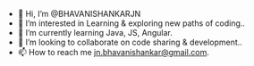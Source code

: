 - 👋 Hi, I’m @BHAVANISHANKARJN
- 👀 I’m interested in Learning & exploring new paths of coding..
- 🌱 I’m currently learning Java, JS, Angular.
- 💞️ I’m looking to collaborate on code sharing & development..
- 📫 How to reach me jn.bhavanishankar@gmail.com.

<!---
BHAVANISHANKARJN/BHAVANISHANKARJN is a ✨ special ✨ repository because its `README.md` (this file) appears on your GitHub profile.
You can click the Preview link to take a look at your changes.
--->
